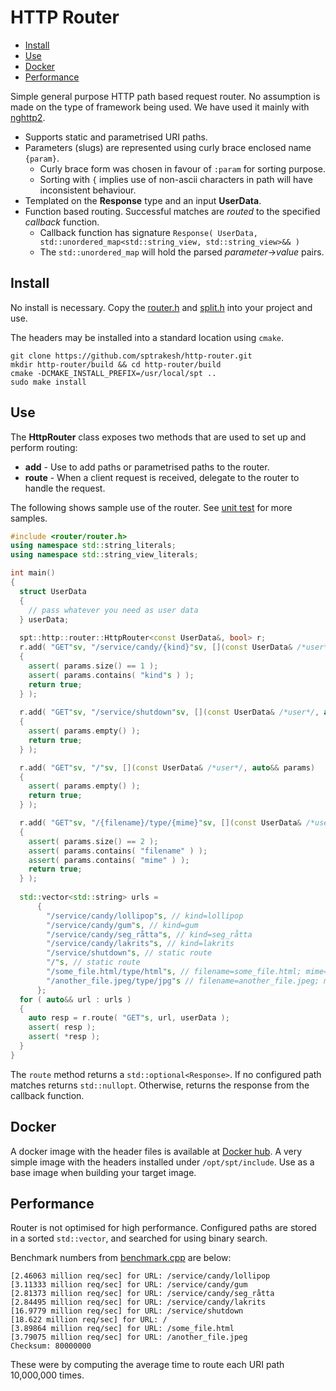 # HTTP Router

* [Install](#install)
* [Use](#use)
* [Docker](#docker)
* [Performance](#performance)

Simple general purpose HTTP path based request router.  No assumption is made
on the type of framework being used.  We have used it mainly with
[nghttp2](https://www.nghttp2.org/documentation/libnghttp2_asio.html).
* Supports static and parametrised URI paths.
* Parameters (slugs) are represented using curly brace enclosed name `{param}`.
  * Curly brace form was chosen in favour of `:param` for sorting purpose.
  * Sorting with `{` implies use of non-ascii characters in path will have inconsistent behaviour.
* Templated on the **Response** type and an input **UserData**.
* Function based routing.  Successful matches are *routed* to the specified
  *callback* function.
  * Callback function has signature `Response( UserData, std::unordered_map<std::string_view, std::string_view>&& )` 
  * The `std::unordered_map` will hold the parsed *parameter*->*value* pairs.

## Install
No install is necessary.  Copy the [router.h](src/router.h) and [split.h](src/split.h)
into your project and use.

The headers may be installed into a standard location using `cmake`.

```shell
git clone https://github.com/sptrakesh/http-router.git
mkdir http-router/build && cd http-router/build
cmake -DCMAKE_INSTALL_PREFIX=/usr/local/spt ..
sudo make install
```

## Use
The **HttpRouter<Response>** class exposes two methods that are used to set up
and perform routing:
* **add** - Use to add paths or parametrised paths to the router.
* **route** - When a client request is received, delegate to the router to handle
  the request.

The following shows sample use of the router.  See [unit test](test/basic.cpp)
for more samples.

```c++
#include <router/router.h>
using namespace std::string_literals;
using namespace std::string_view_literals;

int main()
{
  struct UserData
  {
    // pass whatever you need as user data
  } userData;
  
  spt::http::router::HttpRouter<const UserData&, bool> r;
  r.add( "GET"sv, "/service/candy/{kind}"sv, [](const UserData& /*user*/, auto&& params)
  {
    assert( params.size() == 1 );
    assert( params.contains( "kind"s ) );
    return true;
  } );
  
  r.add( "GET"sv, "/service/shutdown"sv, [](const UserData& /*user*/, auto&& params)
  {
    assert( params.empty() );
    return true;
  } );

  r.add( "GET"sv, "/"sv, [](const UserData& /*user*/, auto&& params)
  {
    assert( params.empty() );
    return true;
  } );

  r.add( "GET"sv, "/{filename}/type/{mime}"sv, [](const UserData& /*user*/, auto&& params)
  {
    assert( params.size() == 2 );
    assert( params.contains( "filename" ) );
    assert( params.contains( "mime" ) );
    return true;
  } );
  
  std::vector<std::string> urls = 
      {
        "/service/candy/lollipop"s, // kind=lollipop
        "/service/candy/gum"s, // kind=gum
        "/service/candy/seg_råtta"s, // kind=seg_råtta
        "/service/candy/lakrits"s, // kind=lakrits
        "/service/shutdown"s, // static route
        "/"s, // static route
        "/some_file.html/type/html"s, // filename=some_file.html; mime=html
        "/another_file.jpeg/type/jpg"s // filename=another_file.jpeg; mime=jpg
      };
  for ( auto&& url : urls )
  {
    auto resp = r.route( "GET"s, url, userData );
    assert( resp );
    assert( *resp );
  }
}
```

The `route` method returns a `std::optional<Response>`.  If no configured path
matches returns `std::nullopt`.  Otherwise, returns the response from the callback
function.

## Docker
A docker image with the header files is available at [Docker hub](https://hub.docker.com/repository/docker/sptrakesh/http-router).
A very simple image with the headers installed under `/opt/spt/include`.  Use
as a base image when building your target image.

## Performance
Router is not optimised for high performance.  Configured paths are stored in
a sorted `std::vector`, and searched for using binary search.

Benchmark numbers from [benchmark.cpp](test/benchmark.cpp) are below:
```shell
[2.46063 million req/sec] for URL: /service/candy/lollipop
[3.11333 million req/sec] for URL: /service/candy/gum
[2.81373 million req/sec] for URL: /service/candy/seg_råtta
[2.84495 million req/sec] for URL: /service/candy/lakrits
[16.9779 million req/sec] for URL: /service/shutdown
[18.622 million req/sec] for URL: /
[3.89864 million req/sec] for URL: /some_file.html
[3.79075 million req/sec] for URL: /another_file.jpeg
Checksum: 80000000
```

These were by computing the average time to route each URI path 10,000,000 times.